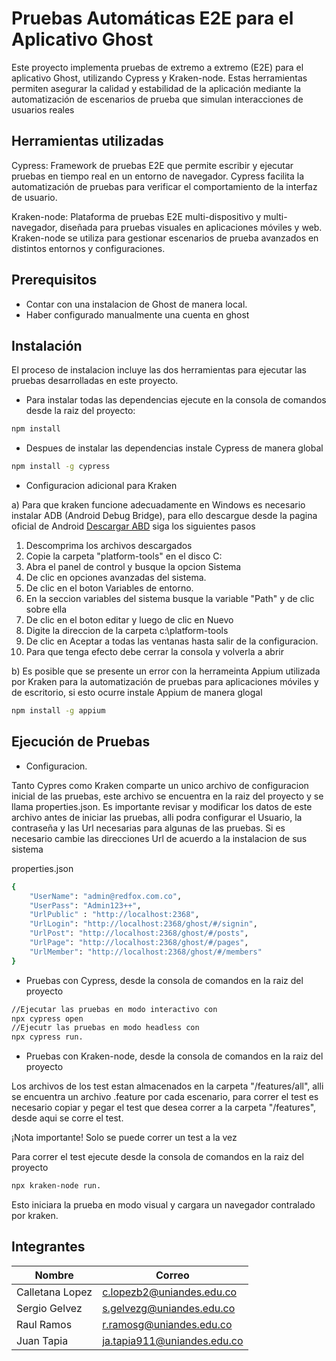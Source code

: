 # Pruebas Automáticas E2E para el Aplicativo Ghost

Este proyecto implementa pruebas de extremo a extremo (E2E) para el aplicativo Ghost, 
utilizando Cypress y Kraken-node. Estas herramientas permiten asegurar la calidad y 
estabilidad de la aplicación mediante la automatización de escenarios de prueba que 
simulan interacciones de usuarios reales

## Herramientas utilizadas

Cypress: Framework de pruebas E2E que permite escribir y ejecutar pruebas en tiempo real 
en un entorno de navegador. Cypress facilita la automatización de pruebas para verificar 
el comportamiento de la interfaz de usuario.

Kraken-node: Plataforma de pruebas E2E multi-dispositivo y multi-navegador, diseñada 
para pruebas visuales en aplicaciones móviles y web. Kraken-node se utiliza para gestionar 
escenarios de prueba avanzados en distintos entornos y configuraciones.

## Prerequisitos

* Contar con una instalacion de Ghost de manera local.
* Haber configurado manualmente una cuenta en ghost

## Instalación
El proceso de instalacion incluye las dos herramientas para ejecutar las pruebas
desarrolladas en este proyecto.

* Para instalar todas las dependencias ejecute en la consola de comandos desde la raiz del proyecto:

```bash
npm install
```

* Despues de instalar las dependencias instale Cypress de manera global
 
```bash
npm install -g cypress
```

* Configuracion adicional para Kraken

a) Para que kraken funcione adecuadamente en Windows es necesario instalar ADB (Android Debug Bridge), para ello
descargue desde la pagina oficial de Android 
<a href="https://developer.android.com/studio/releases/platform-tools">Descargar ABD</a> siga los siguientes pasos

1. Descomprima los archivos descargados
2. Copie la carpeta "platform-tools" en el disco C:
3. Abra el panel de control y busque la opcion Sistema
4. De clic en opciones avanzadas del sistema.
5. De clic en el boton Variables de entorno.
6. En la seccion variables del sistema busque la variable "Path" y de clic sobre ella
7. De clic en el boton editar y luego de clic en Nuevo
8. Digite la direccion de la carpeta c:\platform-tools
9. De clic en Aceptar a todas las ventanas hasta salir de la configuracion.
10. Para que tenga efecto debe cerrar la consola y volverla a abrir

b) Es posible que se presente un error con la herrameinta Appium utilizada por Kraken para 
la automatización de pruebas para aplicaciones móviles y de escritorio, si esto ocurre instale Appium de 
manera glogal

```bash
npm install -g appium
```


## Ejecución de Pruebas

* Configuracion.

Tanto Cypres como Kraken comparte un unico archivo de configuracion inicial de las pruebas, este archivo 
se encuentra en la raiz del proyecto y se llama properties.json. Es importante revisar y modificar los datos
de este archivo antes de iniciar las pruebas, alli podra configurar el Usuario, la contraseña y las Url 
necesarias para algunas de las pruebas. Si es necesario cambie las direcciones Url de acuerdo a la instalacion
de sus sistema

properties.json
```bash
{
    "UserName": "admin@redfox.com.co",
    "UserPass": "Admin123++",
    "UrlPublic" : "http://localhost:2368",
    "UrlLogin": "http://localhost:2368/ghost/#/signin",
    "UrlPost": "http://localhost:2368/ghost/#/posts",
    "UrlPage": "http://localhost:2368/ghost/#/pages",
    "UrlMember": "http://localhost:2368/ghost/#/members"
}

```

* Pruebas con Cypress, desde la consola de comandos en la raiz del proyecto

```bash
//Ejecutar las pruebas en modo interactivo con 
npx cypress open 
//Ejecutr las pruebas en modo headless con 
npx cypress run.
```



* Pruebas con Kraken-node, desde la consola de comandos en la raiz del proyecto

Los archivos de los test estan almacenados en la carpeta "/features/all", alli se encuentra
un archivo .feature por cada escenario, para correr el test es necesario copiar y pegar el 
test que desea correr a la carpeta "/features", desde aqui se corre el test.

¡Nota importante! Solo se puede correr un test a la vez

Para correr el test ejecute desde la consola de comandos en la raiz del proyecto

```bash
npx kraken-node run.
```

Esto iniciara la prueba en modo visual y cargara un navegador contralado por kraken.

## Integrantes
Nombre | Correo
-------|---------
Calletana Lopez  | c.lopezb2@uniandes.edu.co
Sergio Gelvez | s.gelvezg@uniandes.edu.co
Raul Ramos | r.ramosg@uniandes.edu.co
Juan Tapia | ja.tapia911@uniandes.edu.co

